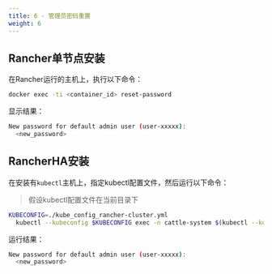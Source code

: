 ```yaml
---
title: 6 - 管理员密码重置
weight: 6
---
```


## Rancher单节点安装

在Rancher运行的主机上，执行以下命令：

```bash
docker exec -ti <container_id> reset-password
```

显示结果：

```bash
New password for default admin user (user-xxxxx):
  <new_password>
```

## RancherHA安装

在安装有`kubectl`主机上，指定kubectl配置文件，然后运行以下命令：
>假设kubectl配置文件在当前目录下

```bash
KUBECONFIG=./kube_config_rancher-cluster.yml
  kubectl --kubeconfig $KUBECONFIG exec -n cattle-system $(kubectl --kubeconfig $KUBECONFIG get pods -n cattle-system -o json | jq -r '.items [] | select(.spec.containers[].name=="cattle-server") | .metadata.name') --reset-password
```

运行结果：

```bash
New password for default admin user (user-xxxxx):
  <new_password>
```